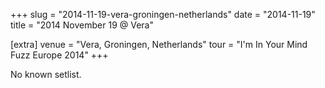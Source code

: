 +++
slug = "2014-11-19-vera-groningen-netherlands"
date = "2014-11-19"
title = "2014 November 19 @ Vera"

[extra]
venue = "Vera, Groningen, Netherlands"
tour = "I'm In Your Mind Fuzz Europe 2014"
+++

No known setlist.
